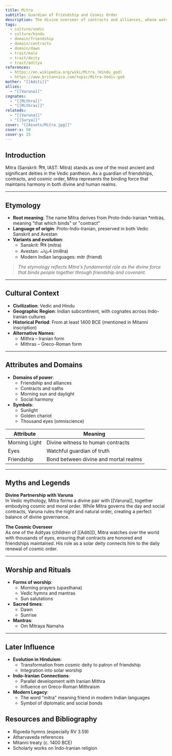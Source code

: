 ```yaml
---
title: Mitra
subtitle: Guardian of Friendship and Cosmic Order
description: The divine overseer of contracts and alliances, whose watchful gaze ensures harmony between gods and mortals
tags:
  - culture/vedic
  - culture/hindu
  - domain/friendship
  - domain/contracts
  - domain/dawn
  - trait/male
  - trait/deity
  - trait/aditya
references:
  - https://en.wikipedia.org/wiki/Mitra_(Hindu_god)
  - https://www.britannica.com/topic/Mitra-Vedic-god
mother: "[[Aditi]]"
allies:
  - "[[Varuna]]"
cognates:
  - "[[Mithra]]"
  - "[[Mithras]]"
relateds:
  - "[[Varuna]]"
  - "[[Surya]]"
cover: "[[Assets/Mitra.jpg]]"
cover-x: 50
cover-y: 25
---
```

## Introduction
Mitra (Sanskrit: मित्र, IAST: Mitrá) stands as one of the most ancient and significant deities in the Vedic pantheon. As a guardian of friendships, contracts, and cosmic order, Mitra represents the binding force that maintains harmony in both divine and human realms.

---

## Etymology

- **Root meaning**: The name Mitra derives from Proto-Indo-Iranian *mitrás, meaning "that which binds" or "contract"
- **Language of origin**: Proto-Indo-Iranian, preserved in both Vedic Sanskrit and Avestan
- **Variants and evolution**: 
  - Sanskrit: मित्र (mitra)
  - Avestan: 𐬨𐬌𐬚𐬭𐬀 (miθra)
  - Modern Indian languages: mitr (friend)

> *The etymology reflects Mitra's fundamental role as the divine force that binds people together through friendship and covenant.*

---

## Cultural Context

- **Civilization**: Vedic and Hindu
- **Geographic Region**: Indian subcontinent, with cognates across Indo-Iranian cultures
- **Historical Period**: From at least 1400 BCE (mentioned in Mitanni inscription)
- **Alternative Names**:
  - Mithra – Iranian form
  - Mithras – Greco-Roman form

---

## Attributes and Domains

- **Domains of power**: 
  - Friendship and alliances
  - Contracts and oaths
  - Morning sun and daylight
  - Social harmony
- **Symbols**: 
  - Sunlight
  - Golden chariot
  - Thousand eyes (omniscience)

| Attribute | Meaning |
|-----------|----------|
| Morning Light | Divine witness to human contracts |
| Eyes | Watchful guardian of truth |
| Friendship | Bond between divine and mortal realms |

---

## Myths and Legends

**Divine Partnership with Varuna**  
In Vedic mythology, Mitra forms a divine pair with [[Varuna]], together embodying cosmic and moral order. While Mitra governs the day and social contracts, Varuna rules the night and natural order, creating a perfect balance of divine governance.

**The Cosmic Overseer**  
As one of the Adityas (children of [[Aditi]]), Mitra watches over the world with thousands of eyes, ensuring that contracts are honored and friendships maintained. His role as a solar deity connects him to the daily renewal of cosmic order.

---

## Worship and Rituals

- **Forms of worship**: 
  - Morning prayers (upasthana)
  - Vedic hymns and mantras
  - Sun salutations
- **Sacred times**: 
  - Dawn
  - Sunrise
- **Mantras**: 
  - Om Mitraya Namaha

---

## Later Influence

- **Evolution in Hinduism**: 
  - Transformation from cosmic deity to patron of friendship
  - Integration into solar worship
- **Indo-Iranian Connections**: 
  - Parallel development with Iranian Mithra
  - Influence on Greco-Roman Mithraism
- **Modern Legacy**: 
  - The word "mitra" meaning friend in modern Indian languages
  - Symbol of diplomatic and social bonds

## Resources and Bibliography

- Rigveda hymns (especially RV 3.59)
- Atharvaveda references
- Mitanni treaty (c. 1400 BCE)
- Scholarly works on Indo-Iranian religion